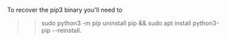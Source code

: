 

To recover the pip3 binary you'll need to 
>> sudo python3 -m pip uninstall pip && sudo apt install python3-pip --reinstall.
